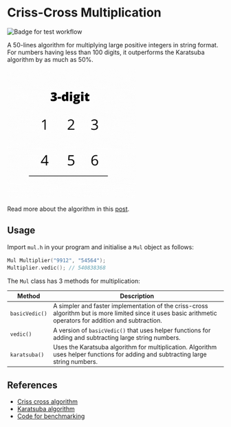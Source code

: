 # Criss-Cross Multiplication 
![Badge for test workflow](https://github.com/creme332/criss-cross-algorithm/actions/workflows/test.yml/badge.svg)

A 50-lines algorithm for multiplying large positive integers in string format. For numbers having less than 100 digits, it outperforms the Karatsuba algorithm by as much as 50%.

<img src="3x3.gif"  width="300" height="300">

Read more about the algorithm in this [post](https://creme332.github.io/posts/criss-cross-multiplication/).

## Usage
Import `mul.h` in your program and initialise a `Mul` object as follows:
```cpp
Mul Multiplier("9912", "54564");
Multiplier.vedic(); // 540838368
```

The `Mul` class has  3 methods for multiplication:

| Method         | Description                                                                                                                                                     |
| -------------- | --------------------------------------------------------------------------------------------------------------------------------------------------------------- |
| `basicVedic()` | A simpler and faster implementation of the criss-cross algorithm but is more limited since it uses basic arithmetic operators for addition and subtraction. |
| `vedic()`      | A version of `basicVedic()` that uses helper functions for  adding and subtracting large string numbers.                                                        |
| `karatsuba()`  | Uses the Karatsuba algorithm for multiplication. Algorithm uses helper functions for adding and subtracting large string numbers.                       |

## References

- [Criss cross algorithm](https://www.youtube.com/watch?v=JhGzbN5YuPo)
- [Karatsuba algorithm](https://drawar.github.io/karatsuba-cpp/)
- [Code for benchmarking](https://www.youtube.com/watch?v=YG4jexlSAjc&ab_channel=TheCherno)
